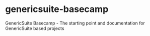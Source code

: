 # genericsuite-basecamp
GenericSuite Basecamp - The starting point and documentation for GenericSuite based projects
